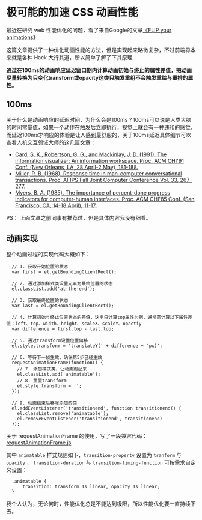 # 极可能的加速 CSS 动画性能

最近在研究 web 性能优化的问题，看了来自Google的文章[《FLIP your animations》](http://aerotwist.com/blog/flip-your-animations/)

这篇文章提供了一种优化动画性能的方法，但是实现起来略微复杂，不过前端界本来就是各种 Hack 大行其道，所以简单了解了下其原理：

**通过在100ms的动画响应延迟窗口期内计算动画初始与终止的属性差值，把动画尽量转换为只变化transform或opacity这类只触发重组不会触发重绘与重排的属性。**

## 100ms
关于什么是动画响应的延迟时间，为什么会是100ms？100ms可以说是人类大脑的时间常量值，如果一个动作在触发后立即执行，视觉上就会有一种违和的感觉，而延迟100ms才响应的体验是让人感到最舒服的，关于100ms延迟具体细节可以查看人机交互领域大师的这几篇文章：

* [Card, S. K., Robertson, G. G., and Mackinlay, J. D. (1991). The information visualizer: An information workspace. Proc. ACM CHI'91 Conf. (New Orleans, LA, 28 April-2 May), 181-188.](http://dl.acm.org/citation.cfm?id=108874)
* [Miller, R. B. (1968). Response time in man-computer conversational transactions. Proc. AFIPS Fall Joint Computer Conference Vol. 33, 267-277.](http://theixdlibrary.com/pdf/Miller1968.pdf)
* [Myers, B. A. (1985). The importance of percent-done progress indicators for computer-human interfaces. Proc. ACM CHI'85 Conf. (San Francisco, CA, 14-18 April), 11-17.](http://dl.acm.org/citation.cfm?id=317459)

PS： 上面文章之前同事有推荐过，但是具体内容我没有细看。

## 动画实现

整个动画过程的实现代码大概如下：

```
  // 1. 获取开始位置的状态
  var first = el.getBoundingClientRect();

  // 2. 通过添加样式类设置元素为最终位置的状态
  el.classList.add('at-the-end');

  // 3. 获取最终位置的状态
  var last = el.getBoundingClientRect();

  // 4. 计算初始与终止位置状态的差值，这里只计算top属性为例，通常需计算以下属性差值：left、top、width、height、scaleX、scaleY、opactiy
  var difference = first.top - last.top;

  // 5. 通过transform设置位置偏移
  el.style.transform = 'translateY(' + difference + 'px)';

  // 6. 等待下一帧生效，确保第5步已经生效
  requestAnimationFrame(function() {
    // 7. 添加样式类，让动画跑起来
    el.classList.add('animatable');
    // 8. 重置transform
    el.style.transform = '';
  });

  // 9. 动画结束后移除添加的类
  el.addEventListener('transitionend', function transitionend() {
    el.classList.remove('animatable');
    el.removeEventListener('transitionend', transitionend)
  });
```
关于 requestAnimationFrame 的使用，写了一段兼容代码：  
[requestAnimationFrame.js](https://github.com/ccforward/cc/blob/master/css3/requestAnimationFrame.js)

其中 `animatable` 样式规则如下，`transition-property` 设置为 `tranform` 与 `opacity` ， `transition-duration` 与 `transition-timing-function` 可按需求自定义设置：

```
  .animatable {
      transition: transform 1s linear, opacity 1s linear;
  }
```

我个人认为，无论何时，性能优化总是不能达到极限，所以性能优化要一直持续下去。